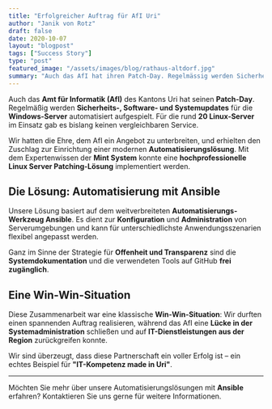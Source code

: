 ```yaml
---
title: "Erfolgreicher Auftrag für AfI Uri"
author: "Janik von Rotz"
draft: false
date: 2020-10-07
layout: "blogpost"
tags: ["Success Story"]
type: "post"
featured_image: "/assets/images/blog/rathaus-altdorf.jpg"
summary: "Auch das AfI hat ihren Patch-Day. Regelmässig werden Sicherheits-, Software- und Systemupdates für die Windows-Server automatisiert aufgespielt. Für die rund 20 im Einsatz stehenden Linux Server stand..."
---
```


Auch das **Amt für Informatik (AfI)** des Kantons Uri hat seinen **Patch-Day**. Regelmäßig werden **Sicherheits-, Software- und Systemupdates** für die **Windows-Server** automatisiert aufgespielt. Für die rund **20 Linux-Server** im Einsatz gab es bislang keinen vergleichbaren Service.

Wir hatten die Ehre, dem AfI ein Angebot zu unterbreiten, und erhielten den Zuschlag zur Einrichtung einer modernen **Automatisierungslösung**. Mit dem Expertenwissen der **Mint System** konnte eine **hochprofessionelle Linux Server Patching-Lösung** implementiert werden.

## Die Lösung: Automatisierung mit Ansible

Unsere Lösung basiert auf dem weitverbreiteten **Automatisierungs-Werkzeug Ansible**. Es dient zur **Konfiguration** und **Administration** von Serverumgebungen und kann für unterschiedlichste Anwendungsszenarien flexibel angepasst werden.

Ganz im Sinne der Strategie für **Offenheit und Transparenz** sind die **Systemdokumentation** und die verwendeten Tools auf GitHub **frei zugänglich**.

## Eine Win-Win-Situation

Diese Zusammenarbeit war eine klassische **Win-Win-Situation**: Wir durften einen spannenden Auftrag realisieren, während das AfI eine **Lücke in der Systemadministration** schließen und auf **IT-Dienstleistungen aus der Region** zurückgreifen konnte.

Wir sind überzeugt, dass diese Partnerschaft ein voller Erfolg ist – ein echtes Beispiel für **"IT-Kompetenz made in Uri"**.

---

Möchten Sie mehr über unsere Automatisierungslösungen mit **Ansible** erfahren? Kontaktieren Sie uns gerne für weitere Informationen.
